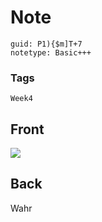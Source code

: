 # Note
```
guid: P1){$m]T+7
notetype: Basic+++
```

### Tags
```
Week4
```

## Front
<img src="paste-2ac9a512ef16eef60520adea404f3e71c855464f.jpg">

## Back
Wahr
